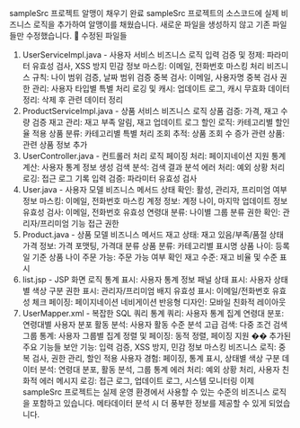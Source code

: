 sampleSrc 프로젝트 알맹이 채우기 완료
sampleSrc 프로젝트의 소스코드에 실제 비즈니스 로직을 추가하여 알맹이를 채웠습니다. 새로운 파일을 생성하지 않고 기존 파일들만 수정했습니다.
🔧 수정된 파일들
1. UserServiceImpl.java - 사용자 서비스 비즈니스 로직
입력 검증 및 정제: 파라미터 유효성 검사, XSS 방지
민감 정보 마스킹: 이메일, 전화번호 마스킹 처리
비즈니스 규칙: 나이 범위 검증, 날짜 범위 검증
중복 검사: 이메일, 사용자명 중복 검사
권한 관리: 사용자 타입별 특별 처리
로깅 및 캐시: 업데이트 로그, 캐시 무효화
데이터 정리: 삭제 후 관련 데이터 정리
2. ProductServiceImpl.java - 상품 서비스 비즈니스 로직
상품 검증: 가격, 재고 수량 검증
재고 관리: 재고 부족 알림, 재고 업데이트 로그
할인 로직: 카테고리별 할인율 적용
상품 분류: 카테고리별 특별 처리
조회 추적: 상품 조회 수 증가
관련 상품: 관련 상품 정보 추가
3. UserController.java - 컨트롤러 처리 로직
페이징 처리: 페이지네이션 지원
통계 계산: 사용자 통계 정보 생성
검색 분석: 검색 결과 분석
에러 처리: 예외 상황 처리
로깅: 접근 로그 기록
입력 검증: 파라미터 유효성 검사
4. User.java - 사용자 모델 비즈니스 메서드
상태 확인: 활성, 관리자, 프리미엄 여부
정보 마스킹: 이메일, 전화번호 마스킹
계정 정보: 계정 나이, 마지막 업데이트 정보
유효성 검사: 이메일, 전화번호 유효성
연령대 분류: 나이별 그룹 분류
권한 확인: 관리자/프리미엄 기능 접근 권한
5. Product.java - 상품 모델 비즈니스 메서드
재고 상태: 재고 있음/부족/품절 상태
가격 정보: 가격 포맷팅, 가격대 분류
상품 분류: 카테고리별 표시명
상품 나이: 등록일 기준 상품 나이
주문 가능: 주문 가능 여부 확인
재고 수준: 재고 비율 및 수준 표시
6. list.jsp - JSP 화면 로직
통계 표시: 사용자 통계 정보 패널
상태 표시: 사용자 상태별 색상 구분
권한 표시: 관리자/프리미엄 배지
유효성 표시: 이메일/전화번호 유효성 체크
페이징: 페이지네이션 네비게이션
반응형 디자인: 모바일 친화적 레이아웃
7. UserMapper.xml - 복잡한 SQL 쿼리
통계 쿼리: 사용자 통계 집계
연령대 분포: 연령대별 사용자 분포
활동 분석: 사용자 활동 수준 분석
고급 검색: 다중 조건 검색
그룹 통계: 사용자 그룹별 집계
정렬 및 페이징: 동적 정렬, 페이징 지원
�� 추가된 주요 기능들
보안 기능: 입력 검증, XSS 방지, 민감 정보 마스킹
비즈니스 로직: 중복 검사, 권한 관리, 할인 적용
사용자 경험: 페이징, 통계 표시, 상태별 색상 구분
데이터 분석: 연령대 분포, 활동 분석, 그룹 통계
에러 처리: 예외 상황 처리, 사용자 친화적 에러 메시지
로깅: 접근 로그, 업데이트 로그, 시스템 모니터링
이제 sampleSrc 프로젝트는 실제 운영 환경에서 사용할 수 있는 수준의 비즈니스 로직을 포함하고 있습니다. 메타데이터 분석 시 더 풍부한 정보를 제공할 수 있게 되었습니다.

